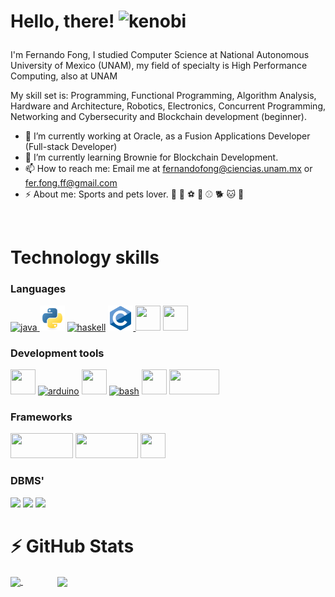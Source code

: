 # <p> Hello, there! <img src="https://tryhackme-images.s3.amazonaws.com/room-icons/46f437a95b1de43238c290a9c416c8d4.png" alt="kenobi" height="40" width="40"/> </p>

I'm Fernando Fong, I studied Computer Science at National Autonomous University of Mexico (UNAM), my field of specialty is High Performance Computing, also at UNAM

My skill set is: Programming, Functional Programming, Algorithm Analysis, Hardware and Architecture, Robotics, Electronics, Concurrent Programming, Networking and Cybersecurity and Blockchain development (beginner).

- 🔭 I’m currently working at Oracle, as a Fusion Applications Developer (Full-stack Developer)
- 🌱 I’m currently learning Brownie for Blockchain Development.
- 📫 How to reach me: Email me at fernandofong@ciencias.unam.mx or fer.fong.ff@gmail.com
- ⚡ About me: Sports and pets lover. 🎾 🏈 ⚽ 🏀 ⚾ 🐕 🐱 🦜

<p align="center">
  <img alt="" class="hCL kVc L4E MIw" fetchpriority="auto" loading="auto" src="https://i.pinimg.com/originals/70/25/bc/7025bc12a3de34152dba08f8088cbe3d.gif">
</p>

# Technology skills

### Languages

<p align="left">
  <a href="https://docs.oracle.com/javase/8/docs/" target="_blank"> <img src="https://www.vectorlogo.zone/logos/java/java-icon.svg" alt="java" width="40" height="40"/> </a>
  <a href="https://docs.python.org/3/" target="_blank"> <img src="https://raw.githubusercontent.com/devicons/devicon/master/icons/python/python-original.svg" alt="python" width="40" height="40"/></a>
  <a href="https://www.haskell.org/" target="_blank"> <img src="https://upload.wikimedia.org/wikipedia/commons/1/1c/Haskell-Logo.svg" alt="haskell" width="40" height="40"/></a>
  <a href="https://www.cprogramming.com/" target="_blank"> <img src="https://raw.githubusercontent.com/devicons/devicon/master/icons/c/c-original.svg" alt="c" width="40" height="40"/> </a>
  <a href="https://en.cppreference.com/w/" target="_blank"><img src="https://upload.wikimedia.org/wikipedia/commons/1/18/ISO_C%2B%2B_Logo.svg" height="40" width="40"/></a>
  <a href="https://developer.mozilla.org/en-US/docs/Web/JavaScript" target="_blank"><img src="https://upload.wikimedia.org/wikipedia/commons/9/99/Unofficial_JavaScript_logo_2.svg" height="40" width="40"></a>
</p>

### Development tools
<p align="left">
  <img src="https://www.vectorlogo.zone/logos/linux/linux-icon.svg" height="40" width="40"/>
  <a href="https://docs.arduino.cc/" target="_blank"> <img src="https://www.vectorlogo.zone/logos/arduino/arduino-icon.svg" alt="arduino" height="40" width="50"/></a>
  <a href="https://www.raspberrypi.com/documentation/" target="_blank"><img src="https://www.vectorlogo.zone/logos/raspberrypi/raspberrypi-icon.svg" height="40" width="40"/></a>
  <a href="https://www.gnu.org/software/bash/" target="_blank"> <img src="https://www.vectorlogo.zone/logos/gnu_bash/gnu_bash-icon.svg" alt="bash" width="40" height="40"/></a>
  <a href="https://docs.docker.com/" target="_blank"> <img src="https://www.vectorlogo.zone/logos/docker/docker-icon.svg" height="40" width="40"/></a>
  <a href="https://git-scm.com/doc" target="_blank"> <img src="https://git-scm.com/images/logo@2x.png" height="40" width="80"></a>
</p>

### Frameworks
<p>
<a href="https://spring.io/projects/spring-boot" target="_blank"> <img src="https://spring.io/images/spring-logo-2022-93b99aee11ba10c57283810ff6f7f500.svg" height="40" width="100"></a>
<a href="https://flask.palletsprojects.com/en/2.2.x/" target="_blank"> <img src="https://upload.wikimedia.org/wikipedia/commons/3/3c/Flask_logo.svg" height="40" width="100"></a>
<a href="https://docs.soliditylang.org/en/v0.8.17/" target="_blank"> <img src="https://cdn.worldvectorlogo.com/logos/solidity.svg" height="40" width="40"></a>
</p>

### DBMS'
<p align="left">
<a href="https://www.postgresql.org/docs/" target="_blank"><img src="https://www.vectorlogo.zone/logos/postgresql/postgresql-icon.svg"></a>
<a href="https://dev.mysql.com/doc/" target="_blank"><img src="https://www.vectorlogo.zone/logos/mysql/mysql-icon.svg"></a>
<a href="https://docs.oracle.com/en/database/" target="_blank"><img src="https://www.vectorlogo.zone/logos/oracle/oracle-icon.svg"></a>
</p>

# ⚡ GitHub Stats
<a href="https://github.com/anuraghazra/github-readme-stats">
  <img align="center" src="https://github-readme-stats.vercel.app/api?username=fernandofong&show_icons=true&theme=gruvbox_light&count_private=true" />
</a> &nbsp;&nbsp;&nbsp;&nbsp;&nbsp;&nbsp;&nbsp;&nbsp;&nbsp;&nbsp;&nbsp;&nbsp;&nbsp;
<a href="https://github.com/anuraghazra/github-readme-stats">
  <img align="center" src="https://github-readme-stats.vercel.app/api/top-langs/?username=fernandofong&layout=compact&langs_count=10&theme=gruvbox_light" />
</a>
